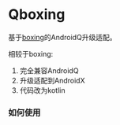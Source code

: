 # Qboxing

基于[boxing](https://github.com/bilibili/boxing)的AndroidQ升级适配。

相较于boxing:
1. 完全兼容AndroidQ
2. 升级适配到AndroidX
3. 代码改为kotlin

### 如何使用




